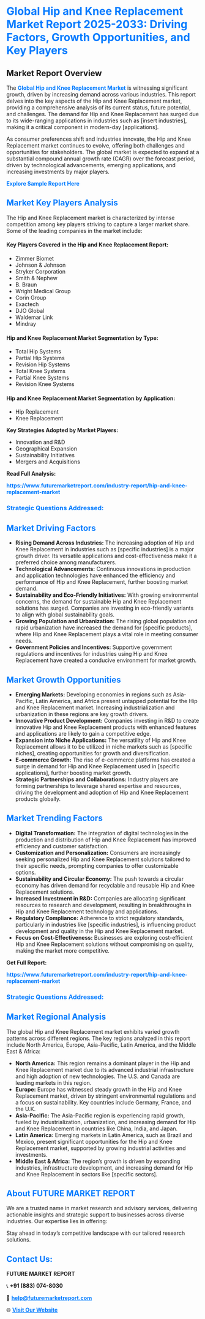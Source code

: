 <h1 style="color: #007BFF;">Global Hip and Knee Replacement Market Report 2025-2033: Driving Factors, Growth Opportunities, and Key Players</h1>

<section id="overview">
<h2>Market Report Overview</h2>
<p>The <a href="https://www.futuremarketreport.com/industry-report/hip-and-knee-replacement-market" style="color: #007BFF; text-decoration: none;"><strong>Global Hip and Knee Replacement Market</strong></a> is witnessing significant growth, driven by increasing demand across various industries. This report delves into the key aspects of the Hip and Knee Replacement market, providing a comprehensive analysis of its current status, future potential, and challenges. The demand for Hip and Knee Replacement has surged due to its wide-ranging applications in industries such as [insert industries], making it a critical component in modern-day [applications].</p>
<p>As consumer preferences shift and industries innovate, the Hip and Knee Replacement market continues to evolve, offering both challenges and opportunities for stakeholders. The global market is expected to expand at a substantial compound annual growth rate (CAGR) over the forecast period, driven by technological advancements, emerging applications, and increasing investments by major players.</p>
</section>

<section id="overview">
<p><a href="https://www.futuremarketreport.com/request-sample/reportId=27301" style="color: #007BFF; text-decoration: none;"><strong>Explore Sample Report Here</strong></a></p>
</section>

<section id="key-players">
<h2 style="color: #007BFF;">Market Key Players Analysis</h2>
<p>The Hip and Knee Replacement market is characterized by intense competition among key players striving to capture a larger market share. Some of the leading companies in the market include:</p>
<h4>Key Players Covered in the Hip and Knee Replacement Report:</h4>
<ul><li>Zimmer Biomet</li><li>Johnson &amp; Johnson</li><li>Stryker Corporation</li><li>Smith &amp; Nephew</li><li>B. Braun</li><li>Wright Medical Group</li><li>Corin Group</li><li>Exactech</li><li>DJO Global</li><li>Waldemar Link</li><li>Mindray</li></ul>
<h4>Hip and Knee Replacement Market Segmentation by Type:</h4>
<ul><li>Total Hip Systems</li><li>Partial Hip Systems</li><li>Revision Hip Systems</li><li>Total Knee Systems</li><li>Partial Knee Systems</li><li>Revision Knee Systems</li></ul>

<h4>Hip and Knee Replacement Market Segmentation by Application:</h4>
<ul><li>Hip Replacement</li><li>Knee Replacement</li></ul>
<p><strong>Key Strategies Adopted by Market Players:</strong></p>
<ul>
<li>Innovation and R&D</li>
<li>Geographical Expansion</li>
<li>Sustainability Initiatives</li>
<li>Mergers and Acquisitions</li>
</ul>
</section>

<section>
<p><strong>Read Full Analysis: </strong></p><a href="https://www.futuremarketreport.com/industry-report/hip-and-knee-replacement-market" style="color: #007BFF; text-decoration: none;"><strong>https://www.futuremarketreport.com/industry-report/hip-and-knee-replacement-market</strong></a>
<h3 style="color: #007BFF;">Strategic Questions Addressed:</h3>
</section>

<section id="driving-factors">
<h2 style="color: #007BFF;">Market Driving Factors</h2>
<ul>
<li><strong>Rising Demand Across Industries:</strong> The increasing adoption of Hip and Knee Replacement in industries such as [specific industries] is a major growth driver. Its versatile applications and cost-effectiveness make it a preferred choice among manufacturers.</li>
<li><strong>Technological Advancements:</strong> Continuous innovations in production and application technologies have enhanced the efficiency and performance of Hip and Knee Replacement, further boosting market demand.</li>
<li><strong>Sustainability and Eco-Friendly Initiatives:</strong> With growing environmental concerns, the demand for sustainable Hip and Knee Replacement solutions has surged. Companies are investing in eco-friendly variants to align with global sustainability goals.</li>
<li><strong>Growing Population and Urbanization:</strong> The rising global population and rapid urbanization have increased the demand for [specific products], where Hip and Knee Replacement plays a vital role in meeting consumer needs.</li>
<li><strong>Government Policies and Incentives:</strong> Supportive government regulations and incentives for industries using Hip and Knee Replacement have created a conducive environment for market growth.</li>
</ul>
</section>

<section id="growth-opportunities">
<h2 style="color: #007BFF;">Market Growth Opportunities</h2>
<ul>
<li><strong>Emerging Markets:</strong> Developing economies in regions such as Asia-Pacific, Latin America, and Africa present untapped potential for the Hip and Knee Replacement market. Increasing industrialization and urbanization in these regions are key growth drivers.</li>
<li><strong>Innovative Product Development:</strong> Companies investing in R&D to create innovative Hip and Knee Replacement products with enhanced features and applications are likely to gain a competitive edge.</li>
<li><strong>Expansion into Niche Applications:</strong> The versatility of Hip and Knee Replacement allows it to be utilized in niche markets such as [specific niches], creating opportunities for growth and diversification.</li>
<li><strong>E-commerce Growth:</strong> The rise of e-commerce platforms has created a surge in demand for Hip and Knee Replacement used in [specific applications], further boosting market growth.</li>
<li><strong>Strategic Partnerships and Collaborations:</strong> Industry players are forming partnerships to leverage shared expertise and resources, driving the development and adoption of Hip and Knee Replacement products globally.</li>
</ul>
</section>

<section id="trending-factors">
<h2 style="color: #007BFF;">Market Trending Factors</h2>
<ul>
<li><strong>Digital Transformation:</strong> The integration of digital technologies in the production and distribution of Hip and Knee Replacement has improved efficiency and customer satisfaction.</li>
<li><strong>Customization and Personalization:</strong> Consumers are increasingly seeking personalized Hip and Knee Replacement solutions tailored to their specific needs, prompting companies to offer customizable options.</li>
<li><strong>Sustainability and Circular Economy:</strong> The push towards a circular economy has driven demand for recyclable and reusable Hip and Knee Replacement solutions.</li>
<li><strong>Increased Investment in R&D:</strong> Companies are allocating significant resources to research and development, resulting in breakthroughs in Hip and Knee Replacement technology and applications.</li>
<li><strong>Regulatory Compliance:</strong> Adherence to strict regulatory standards, particularly in industries like [specific industries], is influencing product development and quality in the Hip and Knee Replacement market.</li>
<li><strong>Focus on Cost-Effectiveness:</strong> Businesses are exploring cost-efficient Hip and Knee Replacement solutions without compromising on quality, making the market more competitive.</li>
</ul>
</section>

<section>
<p><strong>Get Full Report: </strong></p><a href="https://www.futuremarketreport.com/industry-report/hip-and-knee-replacement-market" style="color: #007BFF; text-decoration: none;"><strong>https://www.futuremarketreport.com/industry-report/hip-and-knee-replacement-market</strong></a>
<h3 style="color: #007BFF;">Strategic Questions Addressed:</h3>
</section>


<section id="regional-analysis">
<h2 style="color: #007BFF;">Market Regional Analysis</h2>
<p>The global Hip and Knee Replacement market exhibits varied growth patterns across different regions. The key regions analyzed in this report include North America, Europe, Asia-Pacific, Latin America, and the Middle East & Africa:</p>
<ul>
<li><strong>North America:</strong> This region remains a dominant player in the Hip and Knee Replacement market due to its advanced industrial infrastructure and high adoption of new technologies. The U.S. and Canada are leading markets in this region.</li>
<li><strong>Europe:</strong> Europe has witnessed steady growth in the Hip and Knee Replacement market, driven by stringent environmental regulations and a focus on sustainability. Key countries include Germany, France, and the U.K.</li>
<li><strong>Asia-Pacific:</strong> The Asia-Pacific region is experiencing rapid growth, fueled by industrialization, urbanization, and increasing demand for Hip and Knee Replacement in countries like China, India, and Japan.</li>
<li><strong>Latin America:</strong> Emerging markets in Latin America, such as Brazil and Mexico, present significant opportunities for the Hip and Knee Replacement market, supported by growing industrial activities and investments.</li>
<li><strong>Middle East & Africa:</strong> The region’s growth is driven by expanding industries, infrastructure development, and increasing demand for Hip and Knee Replacement in sectors like [specific sectors].</li>
</ul>
</section>

<footer>
<h2 style="color: #007BFF;">About FUTURE MARKET REPORT</h2>
<p>We are a trusted name in market research and advisory services, delivering actionable insights and strategic support to businesses across diverse industries. Our expertise lies in offering:</p>

<p>Stay ahead in today’s competitive landscape with our tailored research solutions.</p>

<h2 style="color: #007BFF;">Contact Us:</h2>
<p><strong>FUTURE MARKET REPORT</strong></p>
<p>📞 <strong>+91 (883) 074-8030</strong></p>
<p>📧 <strong><a href="mailto:help@futuremarketreport.com" style="color: #007BFF;">help@futuremarketreport.com</a></strong></p>
<p>🌐 <strong><a href="https://www.futuremarketreport.com/" style="color: #007BFF;">Visit Our Website</a></strong></p>
</footer>